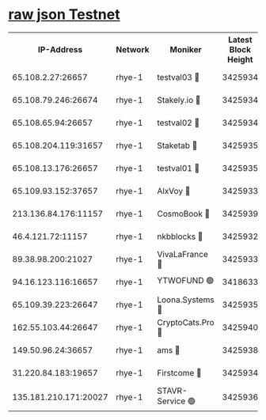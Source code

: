 
[raw json Testnet](https://rpc-check.quickt.stavr.tech/quickt/rpc-quickt-result.json)
=


<table><tr><th>IP-Address</th><th>Network</th><th>Moniker</th><th>Latest Block Height</th><th>Earliest Block Height</th><th>Catching Up</th><th>Voting Power</th><th>Scan Time</th></tr><tr><td>65.108.2.27:26657</td><td>rhye-1</td><td>testval03 🔴</td><td>3425934</td><td>1</td><td>False</td><td>5002050</td><td>2023-12-02T18:48:31.582396332UTC</td></tr><tr><td>65.108.79.246:26674</td><td>rhye-1</td><td>Stakely.io 🔴</td><td>3425934</td><td>1</td><td>False</td><td>10</td><td>2023-12-02T18:48:33.944205092UTC</td></tr><tr><td>65.108.65.94:26657</td><td>rhye-1</td><td>testval02 🔴</td><td>3425934</td><td>1</td><td>False</td><td>5002050</td><td>2023-12-02T18:48:34.268365259UTC</td></tr><tr><td>65.108.204.119:31657</td><td>rhye-1</td><td>Staketab 🔴</td><td>3425935</td><td>1</td><td>False</td><td>9900</td><td>2023-12-02T18:48:37.103142005UTC</td></tr><tr><td>65.108.13.176:26657</td><td>rhye-1</td><td>testval01 🔴</td><td>3425935</td><td>1</td><td>False</td><td>9582010</td><td>2023-12-02T18:48:37.530540854UTC</td></tr><tr><td>65.109.93.152:37657</td><td>rhye-1</td><td>AlxVoy 🔴</td><td>3425933</td><td>433101</td><td>False</td><td>92921</td><td>2023-12-02T18:48:28.816556148UTC</td></tr><tr><td>213.136.84.176:11157</td><td>rhye-1</td><td>CosmoBook 🔴</td><td>3425939</td><td>1674001</td><td>False</td><td>1528057</td><td>2023-12-02T18:49:03.270263928UTC</td></tr><tr><td>46.4.121.72:11157</td><td>rhye-1</td><td>nkbblocks 🔴</td><td>3425932</td><td>1781001</td><td>False</td><td>81901</td><td>2023-12-02T18:48:19.914281088UTC</td></tr><tr><td>89.38.98.200:21027</td><td>rhye-1</td><td>VivaLaFrance 🔴</td><td>3425933</td><td>2863001</td><td>False</td><td>10000</td><td>2023-12-02T18:48:26.420789434UTC</td></tr><tr><td>94.16.123.116:16657</td><td>rhye-1</td><td>YTWOFUND 🟢</td><td>3418633</td><td>3089301</td><td>False</td><td>0</td><td>2023-12-02T18:49:05.593140475UTC</td></tr><tr><td>65.109.39.223:26647</td><td>rhye-1</td><td>Loona.Systems 🔴</td><td>3425935</td><td>3287001</td><td>False</td><td>9949</td><td>2023-12-02T18:48:36.716901680UTC</td></tr><tr><td>162.55.103.44:26647</td><td>rhye-1</td><td>CryptoCats.Pro 🔴</td><td>3425940</td><td>3287001</td><td>False</td><td>9999</td><td>2023-12-02T18:49:07.923574965UTC</td></tr><tr><td>149.50.96.24:36657</td><td>rhye-1</td><td>ams 🔴</td><td>3425938</td><td>3355501</td><td>False</td><td>10895</td><td>2023-12-02T18:48:52.664403528UTC</td></tr><tr><td>31.220.84.183:19657</td><td>rhye-1</td><td>Firstcome 🔴</td><td>3425934</td><td>3395933</td><td>False</td><td>732206</td><td>2023-12-02T18:48:31.178543304UTC</td></tr><tr><td>135.181.210.171:20027</td><td>rhye-1</td><td>STAVR-Service 🟢</td><td>3425936</td><td>3424501</td><td>False</td><td>0</td><td>2023-12-02T18:48:46.055050040UTC</td></tr></table>
